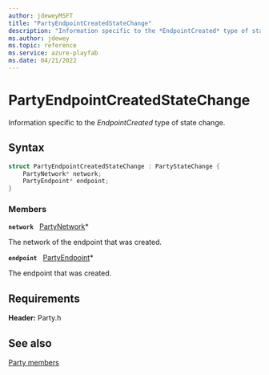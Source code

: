 ```yaml
---
author: jdeweyMSFT
title: "PartyEndpointCreatedStateChange"
description: "Information specific to the *EndpointCreated* type of state change."
ms.author: jdewey
ms.topic: reference
ms.service: azure-playfab
ms.date: 04/21/2022
---
```


# PartyEndpointCreatedStateChange  

Information specific to the *EndpointCreated* type of state change.  

## Syntax  
  
```cpp
struct PartyEndpointCreatedStateChange : PartyStateChange {  
    PartyNetwork* network;  
    PartyEndpoint* endpoint;  
}  
```
  
### Members  
  
**`network`** &nbsp; [PartyNetwork](../classes/PartyNetwork/partynetwork.md)*  
  
The network of the endpoint that was created.
  
**`endpoint`** &nbsp; [PartyEndpoint](../classes/PartyEndpoint/partyendpoint.md)*  
  
The endpoint that was created.
  
  
## Requirements  
  
**Header:** Party.h
  
## See also  
[Party members](../party_members.md)  

  
  
